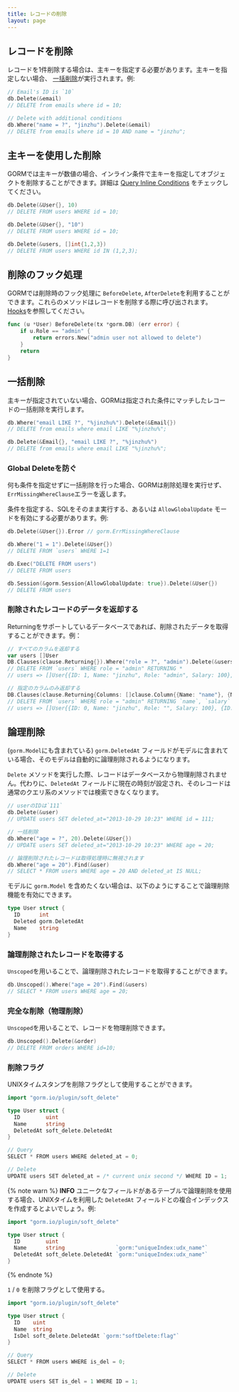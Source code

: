 ```yaml
---
title: レコードの削除
layout: page
---
```


## レコードを削除

レコードを1件削除する場合は、主キーを指定する必要があります。主キーを指定しない場合、 [一括削除](#batch_delete)が実行されます。例:

```go
// Email's ID is `10`
db.Delete(&email)
// DELETE from emails where id = 10;

// Delete with additional conditions
db.Where("name = ?", "jinzhu").Delete(&email)
// DELETE from emails where id = 10 AND name = "jinzhu";
```

## 主キーを使用した削除

GORMでは主キーが数値の場合、インライン条件で主キーを指定してオブジェクトを削除することができます。詳細は [Query Inline Conditions](query.html#inline_conditions) をチェックしてください。

```go
db.Delete(&User{}, 10)
// DELETE FROM users WHERE id = 10;

db.Delete(&User{}, "10")
// DELETE FROM users WHERE id = 10;

db.Delete(&users, []int{1,2,3})
// DELETE FROM users WHERE id IN (1,2,3);
```

## 削除のフック処理

GORMでは削除時のフック処理に `BeforeDelete`, `AfterDelete`を利用することができます。これらのメソッドはレコードを削除する際に呼び出されます。 [Hooks](hooks.html)を参照してください。

```go
func (u *User) BeforeDelete(tx *gorm.DB) (err error) {
    if u.Role == "admin" {
        return errors.New("admin user not allowed to delete")
    }
    return
}
```

## <span id="batch_delete">一括削除</span>

主キーが指定されていない場合、GORMは指定された条件にマッチしたレコードの一括削除を実行します。

```go
db.Where("email LIKE ?", "%jinzhu%").Delete(&Email{})
// DELETE from emails where email LIKE "%jinzhu%";

db.Delete(&Email{}, "email LIKE ?", "%jinzhu%")
// DELETE from emails where email LIKE "%jinzhu%";
```

### Global Deleteを防ぐ

何も条件を指定せずに一括削除を行った場合、GORMは削除処理を実行せず、`ErrMissingWhereClause`エラーを返します。

条件を指定する、SQLをそのまま実行する、あるいは `AllowGlobalUpdate` モードを有効にする必要があります。例:

```go
db.Delete(&User{}).Error // gorm.ErrMissingWhereClause

db.Where("1 = 1").Delete(&User{})
// DELETE FROM `users` WHERE 1=1

db.Exec("DELETE FROM users")
// DELETE FROM users

db.Session(&gorm.Session{AllowGlobalUpdate: true}).Delete(&User{})
// DELETE FROM users
```

### 削除されたレコードのデータを返却する

Returningをサポートしているデータベースであれば、削除されたデータを取得することができます。例：

```go
// すべてのカラムを返却する
var users []User
DB.Clauses(clause.Returning{}).Where("role = ?", "admin").Delete(&users)
// DELETE FROM `users` WHERE role = "admin" RETURNING *
// users => []User{{ID: 1, Name: "jinzhu", Role: "admin", Salary: 100}, {ID: 2, Name: "jinzhu.2", Role: "admin", Salary: 1000}}

// 指定のカラムのみ返却する
DB.Clauses(clause.Returning{Columns: []clause.Column{{Name: "name"}, {Name: "salary"}}}).Where("role = ?", "admin").Delete(&users)
// DELETE FROM `users` WHERE role = "admin" RETURNING `name`, `salary`
// users => []User{{ID: 0, Name: "jinzhu", Role: "", Salary: 100}, {ID: 0, Name: "jinzhu.2", Role: "", Salary: 1000}}
```

## 論理削除

(`gorm.Model`にも含まれている) `gorm.DeletedAt` フィールドがモデルに含まれている場合、そのモデルは自動的に論理削除されるようになります。

`Delete` メソッドを実行した際、レコードはデータベースから物理削除されません。代わりに、`DeletedAt` フィールドに現在の時刻が設定され、そのレコードは通常のクエリ系のメソッドでは検索できなくなります。

```go
// userのIDは`111`
db.Delete(&user)
// UPDATE users SET deleted_at="2013-10-29 10:23" WHERE id = 111;

// 一括削除
db.Where("age = ?", 20).Delete(&User{})
// UPDATE users SET deleted_at="2013-10-29 10:23" WHERE age = 20;

// 論理削除されたレコードは取得処理時に無視されます
db.Where("age = 20").Find(&user)
// SELECT * FROM users WHERE age = 20 AND deleted_at IS NULL;
```

モデルに `gorm.Model` を含めたくない場合は、以下のようにすることで論理削除機能を有効にできます。

```go
type User struct {
  ID      int
  Deleted gorm.DeletedAt
  Name    string
}
```

### 論理削除されたレコードを取得する

`Unscoped`を用いることで、論理削除されたレコードを取得することができます。

```go
db.Unscoped().Where("age = 20").Find(&users)
// SELECT * FROM users WHERE age = 20;
```

### 完全な削除（物理削除）

`Unscoped`を用いることで、レコードを物理削除できます。

```go
db.Unscoped().Delete(&order)
// DELETE FROM orders WHERE id=10;
```

### 削除フラグ

UNIXタイムスタンプを削除フラグとして使用することができます。

```go
import "gorm.io/plugin/soft_delete"

type User struct {
  ID        uint
  Name      string
  DeletedAt soft_delete.DeletedAt
}

// Query
SELECT * FROM users WHERE deleted_at = 0;

// Delete
UPDATE users SET deleted_at = /* current unix second */ WHERE ID = 1;
```

{% note warn %}
**INFO** ユニークなフィールドがあるテーブルで論理削除を使用する場合、UNIXタイムを利用した `DeletedAt` フィールドとの複合インデックスを作成するとよいでしょう。例:

```go
import "gorm.io/plugin/soft_delete"

type User struct {
  ID        uint
  Name      string                `gorm:"uniqueIndex:udx_name"`
  DeletedAt soft_delete.DeletedAt `gorm:"uniqueIndex:udx_name"`
}
```
{% endnote %}

`1` / `0` を削除フラグとして使用する。

```go
import "gorm.io/plugin/soft_delete"

type User struct {
  ID    uint
  Name  string
  IsDel soft_delete.DeletedAt `gorm:"softDelete:flag"`
}

// Query
SELECT * FROM users WHERE is_del = 0;

// Delete
UPDATE users SET is_del = 1 WHERE ID = 1;
```
